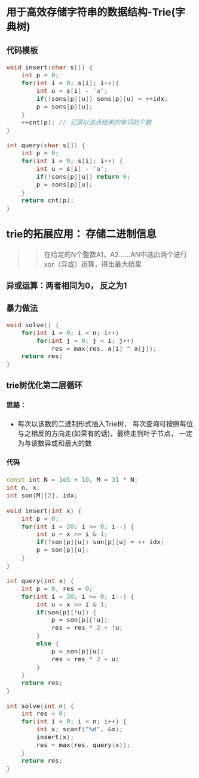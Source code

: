 <font size = 4>

## 用于高效存储字符串的数据结构-Trie(字典树)



### 代码模板
```c++
void insert(char s[]) {
    int p = 0;
    for(int i = 0; s[i]; i++){
        int u = s[i] - 'a';
        if(!sons[p][u]) sons[p][u] = ++idx;
        p = sons[p][u];
    }
    ++cnt[p]; // 记录以该点结束的单词的个数
}

int query(char s[]) {
    int p = 0;
    for(int i = 0; s[i]; i++) {
        int u = s[i] - 'a';
        if(!sons[p][u]) return 0;
        p = sons[p][u];
    }
    return cnt[p];
}
```


## trie的拓展应用： 存储二进制信息

>> 在给定的N个整数A1，A2……AN中选出两个进行xor（异或）运算，得出最大结果

### 异或运算：两者相同为0， 反之为1

### 暴力做法
```c++
void solve() {
    for(int i = 0; i < n; i++) 
        for(int j = 0; j < i; j++) 
            res = max(res, a[i] ^ a[j]);
    return res;
}
```
### trie树优化第二层循环

#### 思路：
* 每次以该数的二进制形式插入Trie树， 每次查询可按照每位与之相反的方向走(如果有的话)，最终走到叶子节点， 一定为与该数异或和最大的数

#### 代码

```c++
const int N = 1e5 + 10, M = 31 * N;
int n, x;
int son[M][2], idx;

void insert(int x) {
    int p = 0;
    for(int i = 30; i >= 0; i--) {
        int u = x >> i & 1;
        if(!son[p][u]) son[p][u] = ++ idx;
        p = son[p][u];
    }
}

int query(int x) {
    int p = 0, res = 0;
    for(int i = 30; i >= 0; i--) {
        int u = x >> i & 1;
        if(son[p][!u]) { 
            p = son[p][!u];
            res = res * 2 + !u;
        }
        else {
            p = son[p][u];
            res = res * 2 + u;
        }
    }
    return res;
}

int solve(int n) {
    int res = 0;
    for(int i = 0; i < n; i++) {
        int x; scanf("%d", &x);
        insert(x);
        res = max(res, query(x));
    }
    return res;
}
```
</font>